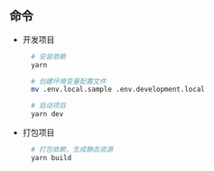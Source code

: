 
## 命令

- 开发项目

  ```Bash
    # 安装依赖
    yarn

    # 创建环境变量配置文件
    mv .env.local.sample .env.development.local

    # 启动项目
    yarn dev
  ```

- 打包项目

  ```Bash
    # 打包依赖，生成静态资源
    yarn build

  ```

